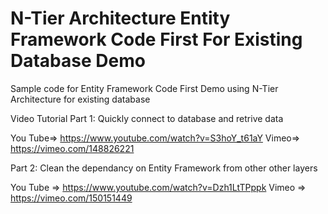 # N-Tier Architecture Entity Framework Code First For Existing Database Demo
Sample code  for Entity Framework Code First Demo using N-Tier Architecture for existing database

Video Tutorial 
Part 1:
Quickly connect to database and retrive data

You Tube=> https://www.youtube.com/watch?v=S3hoY_t61aY
Vimeo=> https://vimeo.com/148826221

Part 2:
Clean the dependancy on Entity Framework from other other layers

You Tube => https://www.youtube.com/watch?v=Dzh1LtTPppk
Vimeo => https://vimeo.com/150151449
